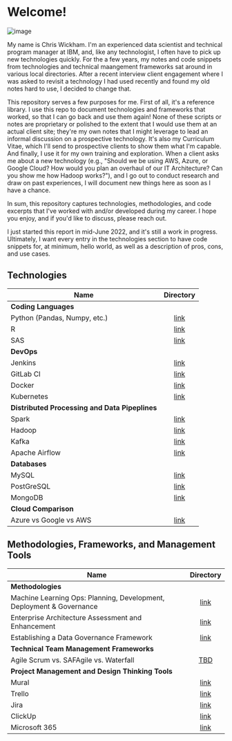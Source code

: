 # Welcome! 

![image](https://user-images.githubusercontent.com/28079568/174338359-b53eaf9e-9060-45f9-ac77-352da29c0cb5.png)

My name is Chris Wickham. I'm an experienced data scientist and technical program manager at IBM, and, like any technologist, I often have to pick up new technologies quickly. For the a few years, my notes and code snippets from technologies and technical maangement frameworks sat around in various local directories. After a recent interview client engagement where I was asked to revisit a technology I had used recently and found my old notes hard to use, I decided to change that. 

This repository serves a few purposes for me. First of all, it's a reference library. I use this repo to document technologies and frameworks that worked, so that I can go back and use them again! None of these scripts or notes are proprietary or polished to the extent that I would use them at an actual client site; they're my own notes that I might leverage to lead an informal discussion on a prospective technology. It's also my Curriculum Vitae, which I'll send to prospective clients to show them what I'm capable. And finally, I use it for my own training and exploration. When a client asks me about a new technology (e.g., "Should we be using AWS, Azure, or Google Cloud? How would you plan an overhaul of our IT Architecture? Can you show me how Hadoop works?"), and I go out to conduct research and draw on past experiences, I will document new things here as soon as I have a chance.  

In sum, this repository captures technologies, methodologies, and code excerpts that I've worked with and/or developed during my career. I hope you enjoy, and if you'd like to discuss, please reach out. 

I just started this report in mid-June 2022, and it's still a work in progress. Ultimately, I want every entry in the technologies section to have code snippets for, at minimum, hello world, as well as a description of pros, cons, and use cases. 

## Technologies
| Name        | Directory   
| ------------- |:-------------:| 
| **Coding Languages**|
| Python (Pandas, Numpy, etc.)| [link](Technologies/Python.md)  |
| R | [link](Technologies/Python.md)  |
| SAS | [link](Technologies/Python.md)  |
| **DevOps**||
| Jenkins| [link](Technologies/Python.md)  |
| GitLab CI | [link](Technologies/Python.md)  |
| Docker | [link](Technologies/Python.md)  |
| Kubernetes| [link](Technologies/Python.md)  |
| **Distributed Processing and Data Pipeplines** ||
| Spark| [link](Technologies/Python.md)  |
| Hadoop | [link](Technologies/Python.md)  |
| Kafka | [link](Technologies/Python.md)  |
| Apache Airflow| [link](Technologies/Python.md)  |
| **Databases** ||
| MySQL| [link](Technologies/Python.md)  |
| PostGreSQL | [link](Technologies/Python.md)  |
| MongoDB | [link](Technologies/Python.md)  |
| **Cloud Comparison**||
| Azure vs Google vs AWS| [link](Technologies/Python.md)  |





## Methodologies, Frameworks, and Management Tools
| Name        | Directory   
| ------------- |:-------------:| 
| **Methodologies** ||
| Machine Learning Ops: Planning, Development, Deployment & Governance|[link](Methodologies_Frameworks_MgmtTools/Microsoft_365.md)|
| Enterprise Architecture Assessment and Enhancement|[link](Methodologies_Frameworks_MgmtTools/Microsoft_365.md)|
| Establishing a Data Governance Framework|[link](Methodologies_Frameworks_MgmtTools/Microsoft_365.md)|
| **Technical Team Management Frameworks**||
| Agile Scrum vs. SAFAgile vs. Waterfall | [TBD](Methodologies_Frameworks_MgmtTools/Microsoft_365.md) |
| **Project Management and Design Thinking Tools**||
| Mural | [link](Methodologies_Frameworks_MgmtTools/Microsoft_365.md)  |
| Trello | [link](Methodologies_Frameworks_MgmtTools/Microsoft_365.md)  |
| Jira | [link](Methodologies_Frameworks_MgmtTools/Microsoft_365.md)  |
| ClickUp| [link](Methodologies_Frameworks_MgmtTools/Microsoft_365.md)  |
| Microsoft 365| [link](Methodologies_Frameworks_MgmtTools/Microsoft_365.md)  |
